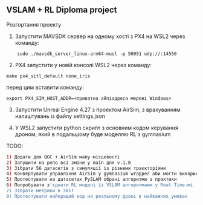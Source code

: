 ## VSLAM + RL Diploma project
Розгортання проекту
1) Запустити MAVSDK сервер на одному хості з PX4 на WSL2 через команду:
```shell
	sudo ./mavsdk_server_linux-arm64-musl -p 50051 udp://:14550
```
2) PX4 запустити у новій консолі WSL2 через команду:
```shell
make px4_sitl_default none_iris
```
перед цим вставити команду:
```shell
export PX4_SIM_HOST_ADDR=<приватна айпіадреса мережі Windows>
```
3) Запустити Unreal Engine 4.27 з проектом AirSim, з врахуванням налаштувань із файлу settings.json

4) У WSL2 запустити python скрипт з основним кодом керування дроном, який в подальшому буде моделлю RL з gymnasium

TODO:
```bash
1) Додати для QGC + AirSim мапу місцевості
2) Запушити на репо всі зміни у main для v.1.0
3) Зібрати 56 датасетів з симуляції із різними траєкторіями
4) Конвертувати управління AirSim у gymnasium wrapper аби могти використовувати RL моделі з HuggingFace або ж власну написати DQL архітектуру
5) Протестувати на датасетах PySLAM обрані алгоритми з практики
6) Попробувати з'єднати RL моделі із VSLAM алгоритмами у Real Time-мі
7) Зібрати метрики в звіт
8) Протестувати найкращий код на реальному дроні в найважчих умовах
```
